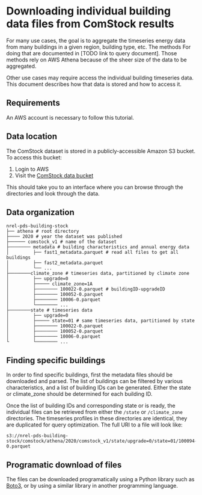 # Downloading individual building data files from ComStock results

For many use cases, the goal is to aggregate the timeseries energy data
from many buildings in a given region, building type, etc. The methods For
doing that are documented in [TODO link to query document].  Those methods
rely on AWS Athena because of the sheer size of the data to be aggregated.

Other use cases may require access the individual building timeseries data.
This document describes how that data is stored and how to access it.

## Requirements

An AWS account is necessary to follow this tutorial.

## Data location

The ComStock dataset is stored in a publicly-accessible Amazon S3 bucket.
To access this bucket:

1. Login to AWS
2. Visit the [ComStock data bucket](https://s3.console.aws.amazon.com/s3/buckets/nrel-pds-building-stock?region=us-west-2&tab=objects)

This should take you to an interface where you can browse through the directories
and look through the data.

## Data organization

```
nrel-pds-building-stock
├── athena # root directory
├──── 2020 # year the dataset was published
├────── comstock_v1 # name of the dataset
├──────── metadata # building characteristics and annual energy data
│         ├── fast1_metadata.parquet # read all files to get all buildings
│         ├── fast2_metadata.parquet
│         └── ...
├────────climate_zone # timeseries data, partitioned by climate zone
│         ├── upgrade=0
│         ├───── climate_zone=1A
│         ├──────── 100022-0.parquet # buildingID-upgradeID
│         ├──────── 100052-0.parquet
│         ├──────── 10006-0.parquet
│         └──────── ...
├────────state # timeseries data
│         ├── upgrade=0
│         ├───── state=01 # same timeseries data, partitioned by state
│         ├──────── 100022-0.parquet
│         ├──────── 100052-0.parquet
│         ├──────── 10006-0.parquet
└         └──────── ...
```
## Finding specific buildings

In order to find specific buildings, first the metadata files should be
downloaded and parsed.  The list of buildings can be filtered by various
characteristics, and a list of building IDs can be generated.  Either the
state or climate_zone should be determined for each building ID.

Once the list of building IDs and corresponding state or is ready, the
individual files can be retrieved from either the `/state` or `/climate_zone`
directories.  The timeseries profiles in these directories are identical, they
are duplicated for query optimization. The full URI to a file will look like:
```
s3://nrel-pds-building-stock/comstock/athena/2020/comstock_v1/state/upgrade=0/state=01/100094-0.parquet
```
## Programatic download of files
The files can be downloaded programatically using a Python library such as
[Boto3](https://boto3.amazonaws.com/v1/documentation/api/latest/reference/services/s3.html),
or by using a similar library in another programming language.
